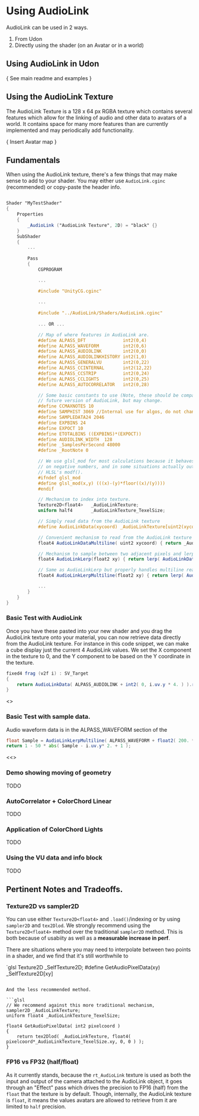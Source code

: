 # Using AudioLink

AudioLink can be used in 2 ways.
1. From Udon
2. Directly using the shader (on an Avatar or in a world)

## Using AudioLink in Udon

{ See main readme and examples }

## Using the AudioLink Texture

The AudioLink Texture is a 128 x 64 px RGBA texture which contains several features which allow for the linking of audio and other data to avatars of a world.  It contains space for many more features than are currently implemented and may periodically add functionality. 

{ Insert Avatar map }

## Fundamentals

When using the AudioLink texture, there's a few things that may make sense to add to your shader.  You may either use `AudioLink.cginc` (recommended) or copy-paste the header info.

```glsl

Shader "MyTestShader"
{
    Properties
    {
        _AudioLink ("AudioLink Texture", 2D) = "black" {}
    }
    SubShader
    {
        ... 
        
        Pass
        {
            CGPROGRAM

            ...

            #include "UnityCG.cginc"
    
            ...
            
            #include "../AudioLink/Shaders/AudioLink.cginc"
            
            ... OR ...

			// Map of where features in AudioLink are.
			#define ALPASS_DFT              int2(0,4)  
			#define ALPASS_WAVEFORM         int2(0,6)
			#define ALPASS_AUDIOLINK        int2(0,0)
			#define ALPASS_AUDIOLINKHISTORY int2(1,0) 
			#define ALPASS_GENERALVU        int2(0,22)  
			#define ALPASS_CCINTERNAL       int2(12,22)
			#define ALPASS_CCSTRIP          int2(0,24)
			#define ALPASS_CCLIGHTS         int2(0,25)
			#define ALPASS_AUTOCORRELATOR   int2(0,28)

			// Some basic constants to use (Note, these should be compatible with
			// future version of AudioLink, but may change.
			#define CCMAXNOTES 10
			#define SAMPHIST 3069 //Internal use for algos, do not change.
			#define SAMPLEDATA24 2046
			#define EXPBINS 24
			#define EXPOCT 10
			#define ETOTALBINS ((EXPBINS)*(EXPOCT))
			#define AUDIOLINK_WIDTH  128
			#define _SamplesPerSecond 48000
			#define _RootNote 0

			// We use glsl_mod for most calculations because it behaves better
			// on negative numbers, and in some situations actually outperforms
			// HLSL's modf().
			#ifndef glsl_mod
			#define glsl_mod(x,y) (((x)-(y)*floor((x)/(y)))) 
			#endif

			// Mechanism to index into texture.
			Texture2D<float4>   _AudioLinkTexture;
			uniform half4       _AudioLinkTexture_TexelSize; 

			// Simply read data from the AudioLink texture
			#define AudioLinkData(xycoord) _AudioLinkTexture[uint2(xycoord)]

			// Convenient mechanism to read from the AudioLink texture that handles reading off the end of one line and onto the next above it.
			float4 AudioLinkDataMultiline( uint2 xycoord) { return _AudioLinkTexture[uint2(xycoord.x % AUDIOLINK_WIDTH, xycoord.y + xycoord.x/AUDIOLINK_WIDTH)]; }

			// Mechanism to sample between two adjacent pixels and lerp between them, like "linear" supesampling
			float4 AudioLinkLerp(float2 xy) { return lerp( AudioLinkData(xy), AudioLinkData(xy+int2(1,0)), frac( xy.x ) ); }

			// Same as AudioLinkLerp but properly handles multiline reading.
			float4 AudioLinkLerpMultiline(float2 xy) { return lerp( AudioLinkDataMultiline(xy), AudioLinkDataMultiline(xy+float2(1,0)), frac( xy.x ) ); }

            ...
        }
    }
}

```


### Basic Test with AudioLink
Once you have these pasted into your new shader and you drag the AudioLink texture onto your material, you can now retrieve data directly from the AudioLink texture.  For instance in this code 
snippet, we can make a cube display just the current 4 AudioLink values.  We set the X component in the texture to 0, and the Y component to be based on the Y coordinate in the texture.

```glsl
fixed4 frag (v2f i) : SV_Target
{
	return AudioLinkData( ALPASS_AUDIOLINK + int2( 0, i.uv.y * 4. ) ).rrrr;
}
```

<<connect gif link>>


### Basic Test with sample data.
Audio waveform data is in the ALPASS_WAVEFORM section of the 

```glsl
float Sample = AudioLinkLerpMultiline( ALPASS_WAVEFORM + float2( 200. * i.uv.x, 0 ) ).r;
return 1 - 50 * abs( Sample - i.uv.y* 2. + 1 );
```

<<<connect gif link>>

### Demo showing moving of geometry

TODO

### AutoCorrelator + ColorChord Linear

TODO

### Application of ColorChord Lights

TODO

### Using the VU data and info block

TODO


## Pertinent Notes and Tradeoffs.

### Texture2D<float4> vs sampler2D

You can use either `Texture2D<float4>` and `.load()`/indexing or by using `sampler2D` and `tex2Dlod`.  We strongly recommend using the `Texture2D<float4>` method over the traditional `sampler2D` method.  This is both because of usabiity as well as a **measurable increase in perf**.

There are situations where you may need to interpolate between two points in a shader, and we find that it's still worthwhile to  

`glsl
Texture2D<float4>   _SelfTexture2D;
#define GetAudioPixelData(xy) _SelfTexture2D[xy]
```

And the less recommended method.

```glsl
// We recommend against this more traditional mechanism,
sampler2D _AudioLinkTexture;
uniform float4 _AudioLinkTexture_TexelSize;

float4 GetAudioPixelData( int2 pixelcoord )
{
    return tex2Dlod( _AudioLinkTexture, float4( pixelcoord*_AudioLinkTexture_TexelSize.xy, 0, 0 ) );
}
```

### FP16 vs FP32 (half/float)

As it currently stands, because the `rt_AudioLink` texture is used as both the input and output of the camera attached to the AudioLink object, it goes through an "Effect" pass which drives the precision to FP16 (half) from the `float` that the texture is by default.  Though, internally, the AudioLink texture is `float`, it means the values avatars are allowed to retrieve from it are limited to `half` precision.
